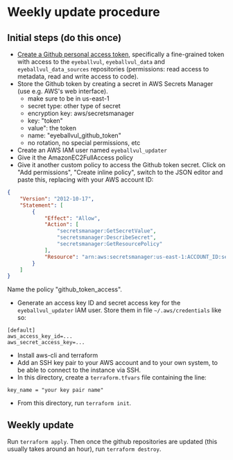 # Weekly update procedure
## Initial steps (do this once)
* [Create a Github personal access token](https://docs.github.com/en/authentication/keeping-your-account-and-data-secure/managing-your-personal-access-tokens), specifically a fine-grained token with access to the `eyeballvul`, `eyeballvul_data` and `eyeballvul_data_sources` repositories (permissions: read access to metadata, read and write access to code).
* Store the Github token by creating a secret in AWS Secrets Manager (use e.g. AWS's web interface).
  * make sure to be in us-east-1
  * secret type: other type of secret
  * encryption key: aws/secretsmanager
  * key: "token"
  * value": the token
  * name: "eyeballvul_github_token"
  * no rotation, no special permissions, etc
* Create an AWS IAM user named `eyeballvul_updater`
* Give it the AmazonEC2FullAccess policy
* Give it another custom policy to access the Github token secret. Click on "Add permissions", "Create inline policy", switch to the JSON editor and paste this, replacing with your AWS account ID:
```json
{
	"Version": "2012-10-17",
	"Statement": [
		{
			"Effect": "Allow",
			"Action": [
				"secretsmanager:GetSecretValue",
				"secretsmanager:DescribeSecret",
				"secretsmanager:GetResourcePolicy"
			],
			"Resource": "arn:aws:secretsmanager:us-east-1:ACCOUNT_ID:secret:eyeballvul_github_token-*"
		}
	]
}
```
Name the policy "github_token_access".
* Generate an access key ID and secret access key for the `eyeballvul_updater` IAM user. Store them in file `~/.aws/credentials` like so:
```
[default]
aws_access_key_id=...
aws_secret_access_key=...

```
* Install aws-cli and terraform
* Add an SSH key pair to your AWS account and to your own system, to be able to connect to the instance via SSH.
* In this directory, create a `terraform.tfvars` file containing the line:
```
key_name = "your key pair name"
```

* From this directory, run `terraform init`.

## Weekly update
Run `terraform apply`. Then once the github repositories are updated (this usually takes around an hour), run `terraform destroy`.
